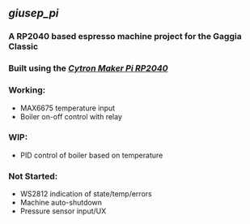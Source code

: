 ## *giusep_pi*
### A RP2040 based espresso machine project for the Gaggia Classic
### Built using the *[Cytron Maker Pi RP2040](https://www.cytron.io/p-maker-pi-rp2040-simplifying-robotics-with-raspberry-pi-rp2040)*
### Working:
* MAX6675 temperature input
* Boiler on-off control with relay

### WIP:
* PID control of boiler based on temperature

### Not Started:
* WS2812 indication of state/temp/errors
* Machine auto-shutdown
* Pressure sensor input/UX
